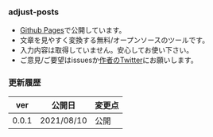 ### adjust-posts
- [Github Pages](https://norihitoishida.github.io/adjust-posts/)で公開しています。
- 文章を見やすく変換する無料/オープンソースのツールです。
- 入力内容は取得していません。安心してお使い下さい。
- ご意見/ご要望はissuesか[作者のTwitter](https://twitter.com/norihitoishida)にお願いします。

### 更新履歴

|ver|公開日|変更点|
|---|---|---|
|0.0.1|2021/08/10|公開|